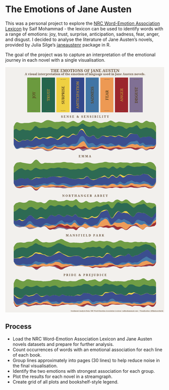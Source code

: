 The Emotions of Jane Austen
================

This was a personal project to explore the
<a href="https://saifmohammad.com/WebPages/NRC-Emotion-Lexicon.htm">NRC
Word-Emotion Association Lexicon</a> by Saif Mohammad - the lexicon can
be used to identify words with a range of emotions: joy, trust,
surprise, anticipation, sadness, fear, anger, and disgust. I decided to
analyse the literature of Jane Austen’s novels, provided by Julia
Silge’s
<a href="https://github.com/juliasilge/janeaustenr">janeaustenr</a>
package in R.

The goal of the project was to capture an interpretation of the
emotional journey in each novel with a single visualisation.

![](README_files/figure-gfm/main_plot-1.png)<!-- -->

## Process

-   Load the NRC Word-Emotion Association Lexicon and Jane Austen novels
    datasets and prepare for further analysis.
-   Count occurrences of words with an emotional association for each
    line of each book.
-   Group lines approximately into pages (30 lines) to help reduce noise
    in the final visualisation.
-   Identify the two emotions with strongest association for each group.
-   Plot the results for each novel in a streamgraph.
-   Create grid of all plots and bookshelf-style legend.
